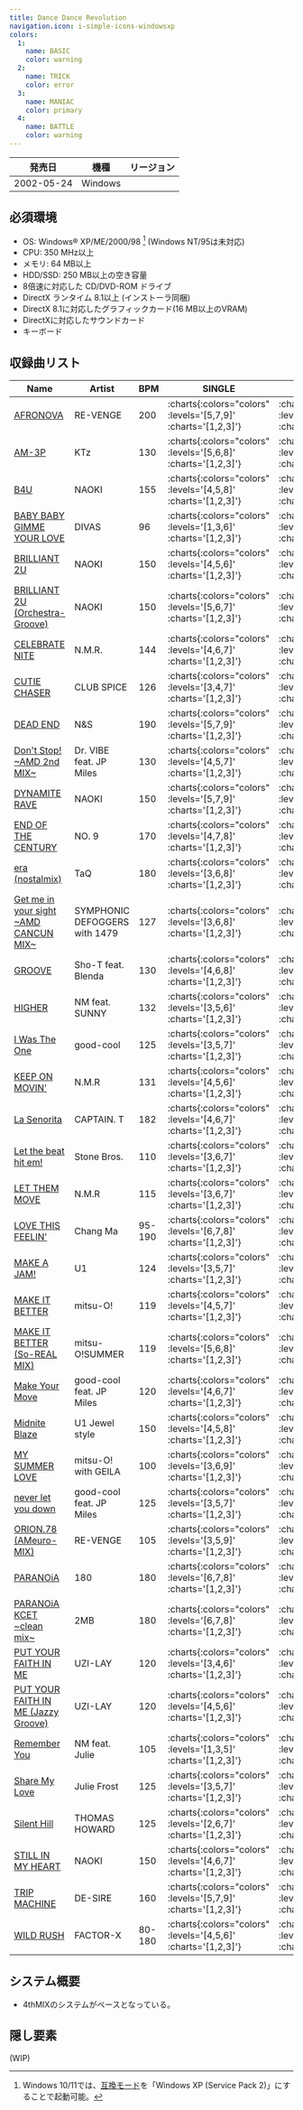 ```yaml
---
title: Dance Dance Revolution
navigation.icon: i-simple-icons-windowsxp
colors:
  1:
    name: BASIC
    color: warning
  2:
    name: TRICK
    color: error
  3:
    name: MANIAC
    color: primary
  4:
    name: BATTLE
    color: warning
---
```


|発売日|機種|リージョン|
|------|----|---------|
|2002-05-24|Windows||

## 必須環境

- OS: Windows® XP/ME/2000/98 [^1] (Windows NT/95は未対応)
- CPU: 350 MHz以上
- メモリ: 64 MB以上
- HDD/SSD: 250 MB以上の空き容量
- 8倍速に対応した CD/DVD-ROM ドライブ
- DirectX ランタイム 8.1以上 (インストーラ同梱)
- DirectX 8.1に対応したグラフィックカード(16 MB以上のVRAM)
- DirectXに対応したサウンドカード
- キーボード

[^1]: Windows 10/11では、[互換モード](https://support.microsoft.com/ja-jp/windows/%E5%8F%A4%E3%81%84%E3%82%A2%E3%83%97%E3%83%AA%E3%82%84%E3%83%97%E3%83%AD%E3%82%B0%E3%83%A9%E3%83%A0%E3%82%92-windows-%E3%81%A8%E4%BA%92%E6%8F%9B%E6%80%A7%E3%81%AE%E3%81%82%E3%82%8B%E3%82%82%E3%81%AE%E3%81%AB%E3%81%99%E3%82%8B-783d6dd7-b439-bdb0-0490-54eea0f45938)を「Windows XP (Service Pack 2)」にすることで起動可能。

## 収録曲リスト

|Name|Artist|BPM|SINGLE|DOUBLE|BATTLE|6-PANELS|
|----|------|---|------|------|------|--------|
|[AFRONOVA](/playstation-jp/3rd/afronova)|RE-VENGE|200| :charts{:colors="colors" :levels='[5,7,9]' :charts='[1,2,3]'} | :charts{:colors="colors" :levels='[5,6,9]' :charts='[1,2,3]'} | :charts{:colors="colors" :levels='[7]' :charts='[4]'} | :charts{:colors="colors" :levels='[6,7,8]' :charts='[1,2,3]'} |
|[AM-3P](/playstation-jp/2nd/am-3p)|KTz|130| :charts{:colors="colors" :levels='[5,6,8]' :charts='[1,2,3]'} | :charts{:colors="colors" :levels='[3,6,8]' :charts='[1,2,3]'} | :charts{:colors="colors" :levels='[6]' :charts='[4]'} | :charts{:colors="colors" :levels='[5,6,7]' :charts='[1,2,3]'} |
|[B4U](/playstation-jp/4th/b4u)|NAOKI|155| :charts{:colors="colors" :levels='[4,5,8]' :charts='[1,2,3]'} | :charts{:colors="colors" :levels='[4,5,8]' :charts='[1,2,3]'} | :charts{:colors="colors" :levels='[6]' :charts='[4]'} | :charts{:colors="colors" :levels='[4,6,7]' :charts='[1,2,3]'} |
|[BABY BABY GIMME YOUR LOVE](/playstation-jp/4th/baby-baby-gimme-your-love)|DIVAS|96| :charts{:colors="colors" :levels='[1,3,6]' :charts='[1,2,3]'} | :charts{:colors="colors" :levels='[1,3,5]' :charts='[1,2,3]'} | :charts{:colors="colors" :levels='[4]' :charts='[4]'} | :charts{:colors="colors" :levels='[2,4,6]' :charts='[1,2,3]'} |
|[BRILLIANT 2U](/playstation-jp/2nd/brilliant-2u)|NAOKI|150| :charts{:colors="colors" :levels='[4,5,6]' :charts='[1,2,3]'} | :charts{:colors="colors" :levels='[4,5,7]' :charts='[1,2,3]'} | :charts{:colors="colors" :levels='[5]' :charts='[4]'} | :charts{:colors="colors" :levels='[4,6,7]' :charts='[1,2,3]'} |
|[BRILLIANT 2U (Orchestra-Groove)](/playstation-jp/2nd/brilliant-2u-orchestra-groove)|NAOKI|150| :charts{:colors="colors" :levels='[5,6,7]' :charts='[1,2,3]'} | :charts{:colors="colors" :levels='[4,5,7]' :charts='[1,2,3]'} | :charts{:colors="colors" :levels='[7]' :charts='[4]'} | :charts{:colors="colors" :levels='[4,6,7]' :charts='[1,2,3]'} |
|[CELEBRATE NITE](/playstation-jp/tkd/celebrate-nite)|N.M.R.|144| :charts{:colors="colors" :levels='[4,6,7]' :charts='[1,2,3]'} | :charts{:colors="colors" :levels='[3,6,7]' :charts='[1,2,3]'} | :charts{:colors="colors" :levels='[5]' :charts='[4]'} | :charts{:colors="colors" :levels='[4,6,7]' :charts='[1,2,3]'} |
|[CUTIE CHASER](/playstation-jp/3rd/cutie-chaser)|CLUB SPICE|126| :charts{:colors="colors" :levels='[3,4,7]' :charts='[1,2,3]'} | :charts{:colors="colors" :levels='[4,6,8]' :charts='[1,2,3]'} | :charts{:colors="colors" :levels='[5]' :charts='[4]'} | :charts{:colors="colors" :levels='[3,5,7]' :charts='[1,2,3]'} |
|[DEAD END](/playstation-jp/3rd/dead-end)|N&S|190| :charts{:colors="colors" :levels='[5,7,9]' :charts='[1,2,3]'} | :charts{:colors="colors" :levels='[5,7,9]' :charts='[1,2,3]'} | :charts{:colors="colors" :levels='[4]' :charts='[4]'} | :charts{:colors="colors" :levels='[6,7,8]' :charts='[1,2,3]'} |
|[Don't Stop! \~AMD 2nd MIX\~](/playstation-jp/4th/dont-stop)|Dr. VIBE feat. JP Miles|130| :charts{:colors="colors" :levels='[4,5,7]' :charts='[1,2,3]'} | :charts{:colors="colors" :levels='[3,5,6]' :charts='[1,2,3]'} | :charts{:colors="colors" :levels='[7]' :charts='[4]'} | :charts{:colors="colors" :levels='[3,4,6]' :charts='[1,2,3]'} |
|[DYNAMITE RAVE](/dreamcast-jp/2nd/dynamite-rave)|NAOKI|150| :charts{:colors="colors" :levels='[5,7,9]' :charts='[1,2,3]'} | :charts{:colors="colors" :levels='[4,7,9]' :charts='[1,2,3]'} | :charts{:colors="colors" :levels='[6]' :charts='[4]'} | :charts{:colors="colors" :levels='[5,6,8]' :charts='[1,2,3]'} |
|[END OF THE CENTURY](/playstation-jp/3rd/end-of-the-century)|NO. 9|170| :charts{:colors="colors" :levels='[4,7,8]' :charts='[1,2,3]'} | :charts{:colors="colors" :levels='[4,6,8]' :charts='[1,2,3]'} | :charts{:colors="colors" :levels='[4]' :charts='[4]'} | :charts{:colors="colors" :levels='[5,6,9]' :charts='[1,2,3]'} |
|[era (nostalmix)](/playstation-jp/4th/era)|TaQ|180| :charts{:colors="colors" :levels='[3,6,8]' :charts='[1,2,3]'} | :charts{:colors="colors" :levels='[3,6,8]' :charts='[1,2,3]'} | :charts{:colors="colors" :levels='[7]' :charts='[4]'} | :charts{:colors="colors" :levels='[4,6,8]' :charts='[1,2,3]'} |
|[Get me in your sight \~AMD CANCUN MIX\~](/playstation-jp/4th/get-me-in-your-sight)|SYMPHONIC DEFOGGERS with 1479|127| :charts{:colors="colors" :levels='[3,6,8]' :charts='[1,2,3]'} | :charts{:colors="colors" :levels='[3,6,7]' :charts='[1,2,3]'} | :charts{:colors="colors" :levels='[3]' :charts='[4]'} | :charts{:colors="colors" :levels='[3,4,7]' :charts='[1,2,3]'} |
|[GROOVE](/playstation-jp/4th/groove)|Sho-T feat. Blenda|130| :charts{:colors="colors" :levels='[4,6,8]' :charts='[1,2,3]'} | :charts{:colors="colors" :levels='[3,6,8]' :charts='[1,2,3]'} | :charts{:colors="colors" :levels='[6]' :charts='[4]'} | :charts{:colors="colors" :levels='[3,6,8]' :charts='[1,2,3]'} |
|[HIGHER](/playstation-jp/4th/higher)|NM feat. SUNNY|132| :charts{:colors="colors" :levels='[3,5,6]' :charts='[1,2,3]'} | :charts{:colors="colors" :levels='[3,5,7]' :charts='[1,2,3]'} | :charts{:colors="colors" :levels='[7]' :charts='[4]'} | :charts{:colors="colors" :levels='[3,5,7]' :charts='[1,2,3]'} |
|[I Was The One](/playstation-jp/5th/i-was-the-one)|good-cool|125| :charts{:colors="colors" :levels='[3,5,7]' :charts='[1,2,3]'} | :charts{:colors="colors" :levels='[3,5,7]' :charts='[1,2,3]'} || :charts{:colors="colors" :levels='[3,5,6]' :charts='[1,2,3]'} |
|[KEEP ON MOVIN'](/playstation-jp/2nd/keep-on-movin)|N.M.R|131| :charts{:colors="colors" :levels='[4,5,6]' :charts='[1,2,3]'} | :charts{:colors="colors" :levels='[4,5,6]' :charts='[1,2,3]'} | :charts{:colors="colors" :levels='[4]' :charts='[4]'} | :charts{:colors="colors" :levels='[4,6,7]' :charts='[1,2,3]'} |
|[La Senorita](/playstation-jp/3rd/la-senorita)|CAPTAIN. T|182| :charts{:colors="colors" :levels='[4,6,7]' :charts='[1,2,3]'} | :charts{:colors="colors" :levels='[4,6,8]' :charts='[1,2,3]'} | :charts{:colors="colors" :levels='[5]' :charts='[4]'} | :charts{:colors="colors" :levels='[4,6,9]' :charts='[1,2,3]'} |
|[Let the beat hit em!](/playstation-jp/extra/let-the-beat-hit-em)|Stone Bros.|110| :charts{:colors="colors" :levels='[3,6,7]' :charts='[1,2,3]'} | :charts{:colors="colors" :levels='[3,6,7]' :charts='[1,2,3]'} | :charts{:colors="colors" :levels='[5]' :charts='[4]'} | :charts{:colors="colors" :levels='[3,5,7]' :charts='[1,2,3]'} |
|[LET THEM MOVE](/playstation-jp/2nd/let-them-move)|N.M.R|115| :charts{:colors="colors" :levels='[3,6,7]' :charts='[1,2,3]'} | :charts{:colors="colors" :levels='[3,6,7]' :charts='[1,2,3]'} | :charts{:colors="colors" :levels='[5]' :charts='[4]'} | :charts{:colors="colors" :levels='[3,6,7]' :charts='[1,2,3]'} |
|[LOVE THIS FEELIN'](/playstation-jp/2nd/love-this-feelin)|Chang Ma|95-190| :charts{:colors="colors" :levels='[6,7,8]' :charts='[1,2,3]'} | :charts{:colors="colors" :levels='[4,6,8]' :charts='[1,2,3]'} | :charts{:colors="colors" :levels='[6]' :charts='[4]'} | :charts{:colors="colors" :levels='[7,8,8]' :charts='[1,2,3]'} |
|[MAKE A JAM!](/playstation-jp/1st/make-a-jam)|U1|124| :charts{:colors="colors" :levels='[3,5,7]' :charts='[1,2,3]'} | :charts{:colors="colors" :levels='[3,6,7]' :charts='[1,2,3]'} | :charts{:colors="colors" :levels='[6]' :charts='[4]'} | :charts{:colors="colors" :levels='[4,5,8]' :charts='[1,2,3]'} |
|[MAKE IT BETTER](/playstation-jp/1st/make-it-better)|mitsu-O!|119| :charts{:colors="colors" :levels='[4,5,7]' :charts='[1,2,3]'} | :charts{:colors="colors" :levels='[5,6,7]' :charts='[1,2,3]'} | :charts{:colors="colors" :levels='[4]' :charts='[4]'} | :charts{:colors="colors" :levels='[5,7,7]' :charts='[1,2,3]'} |
|[MAKE IT BETTER (So-REAL MIX)](/playstation-jp/2nd/make-it-better-so-real)|mitsu-O!SUMMER|119| :charts{:colors="colors" :levels='[5,6,8]' :charts='[1,2,3]'} | :charts{:colors="colors" :levels='[5,6,8]' :charts='[1,2,3]'} | :charts{:colors="colors" :levels='[8]' :charts='[4]'} | :charts{:colors="colors" :levels='[5,7,8]' :charts='[1,2,3]'} |
|[Make Your Move](/playstation-jp/4th/make-your-move)|good-cool feat. JP Miles|120| :charts{:colors="colors" :levels='[4,6,7]' :charts='[1,2,3]'} | :charts{:colors="colors" :levels='[3,5,6]' :charts='[1,2,3]'} | :charts{:colors="colors" :levels='[7]' :charts='[4]'} | :charts{:colors="colors" :levels='[4,6,9]' :charts='[1,2,3]'} |
|[Midnite Blaze](/playstation-jp/4th/midnite-blaze)|U1 Jewel style|150| :charts{:colors="colors" :levels='[4,5,8]' :charts='[1,2,3]'} | :charts{:colors="colors" :levels='[4,5,7]' :charts='[1,2,3]'} | :charts{:colors="colors" :levels='[7]' :charts='[4]'} | :charts{:colors="colors" :levels='[4,5,8]' :charts='[1,2,3]'} |
|[MY SUMMER LOVE](/playstation-jp/4th/my-summer-love)|mitsu-O! with GEILA|100| :charts{:colors="colors" :levels='[3,6,9]' :charts='[1,2,3]'} | :charts{:colors="colors" :levels='[3,5,7]' :charts='[1,2,3]'} | :charts{:colors="colors" :levels='[4]' :charts='[4]'} | :charts{:colors="colors" :levels='[3,5,8]' :charts='[1,2,3]'} |
|[never let you down](/playstation-jp/4th/never-let-you-down)|good-cool feat. JP Miles|125| :charts{:colors="colors" :levels='[3,5,7]' :charts='[1,2,3]'} | :charts{:colors="colors" :levels='[3,5,6]' :charts='[1,2,3]'} | :charts{:colors="colors" :levels='[7]' :charts='[4]'} | :charts{:colors="colors" :levels='[4,5,7]' :charts='[1,2,3]'} |
|[ORION.78 (AMeuro-MIX)](/playstation-jp/4th/orion-78-ameuro)|RE-VENGE|105| :charts{:colors="colors" :levels='[3,5,9]' :charts='[1,2,3]'} | :charts{:colors="colors" :levels='[3,5,8]' :charts='[1,2,3]'} | :charts{:colors="colors" :levels='[7]' :charts='[4]'} | :charts{:colors="colors" :levels='[3,5,7]' :charts='[1,2,3]'} |
|[PARANOiA](/playstation-jp/1st/paranoia)|180|180| :charts{:colors="colors" :levels='[6,7,8]' :charts='[1,2,3]'} | :charts{:colors="colors" :levels='[6,7,8]' :charts='[1,2,3]'} | :charts{:colors="colors" :levels='[7]' :charts='[4]'} | :charts{:colors="colors" :levels='[7,8,9]' :charts='[1,2,3]'} |
|[PARANOiA KCET \~clean mix\~](/playstation-jp/1st/paranoia-kcet)|2MB|180| :charts{:colors="colors" :levels='[6,7,8]' :charts='[1,2,3]'} | :charts{:colors="colors" :levels='[6,7,8]' :charts='[1,2,3]'} | :charts{:colors="colors" :levels='[7]' :charts='[4]'} | :charts{:colors="colors" :levels='[7,8,9]' :charts='[1,2,3]'} |
|[PUT YOUR FAITH IN ME](/playstation-jp/2nd/put-your-faith-in-me)|UZI-LAY|120| :charts{:colors="colors" :levels='[3,4,6]' :charts='[1,2,3]'} | :charts{:colors="colors" :levels='[3,4,6]' :charts='[1,2,3]'} | :charts{:colors="colors" :levels='[5]' :charts='[4]'} | :charts{:colors="colors" :levels='[4,5,6]' :charts='[1,2,3]'} |
|[PUT YOUR FAITH IN ME (Jazzy Groove)](/playstation-jp/2nd/put-your-faith-in-me-jazzy-groove)|UZI-LAY|120| :charts{:colors="colors" :levels='[4,5,6]' :charts='[1,2,3]'} | :charts{:colors="colors" :levels='[5,6,6]' :charts='[1,2,3]'} | :charts{:colors="colors" :levels='[5]' :charts='[4]'} | :charts{:colors="colors" :levels='[5,6,8]' :charts='[1,2,3]'} |
|[Remember You](/playstation-jp/extra/remember-you)|NM feat. Julie|105| :charts{:colors="colors" :levels='[1,3,5]' :charts='[1,2,3]'} | :charts{:colors="colors" :levels='[1,3,5]' :charts='[1,2,3]'} || :charts{:colors="colors" :levels='[1,3,5]' :charts='[1,2,3]'} |
|[Share My Love](/playstation-jp/4th/share-my-love)|Julie Frost|125| :charts{:colors="colors" :levels='[3,5,7]' :charts='[1,2,3]'} | :charts{:colors="colors" :levels='[3,4,5]' :charts='[1,2,3]'} | :charts{:colors="colors" :levels='[4]' :charts='[4]'} | :charts{:colors="colors" :levels='[3,4,5]' :charts='[1,2,3]'} |
|[Silent Hill](/playstation-jp/3rd/silent-hill)|THOMAS HOWARD|125| :charts{:colors="colors" :levels='[2,6,7]' :charts='[1,2,3]'} | :charts{:colors="colors" :levels='[3,6,7]' :charts='[1,2,3]'} | :charts{:colors="colors" :levels='[3]' :charts='[4]'} | :charts{:colors="colors" :levels='[4,5,7]' :charts='[1,2,3]'} |
|[STILL IN MY HEART](/playstation-jp/5th/still-in-my-heart)|NAOKI|150| :charts{:colors="colors" :levels='[4,6,7]' :charts='[1,2,3]'} | :charts{:colors="colors" :levels='[4,6,7]' :charts='[1,2,3]'} || :charts{:colors="colors" :levels='[4,5,7]' :charts='[1,2,3]'} |
|[TRIP MACHINE](/playstation-jp/1st/trip-machine)|DE-SIRE|160| :charts{:colors="colors" :levels='[5,7,9]' :charts='[1,2,3]'} | :charts{:colors="colors" :levels='[5,7,9]' :charts='[1,2,3]'} | :charts{:colors="colors" :levels='[8]' :charts='[4]'} | :charts{:colors="colors" :levels='[7,8,8]' :charts='[1,2,3]'} |
|[WILD RUSH](/playstation-jp/extra/wild-rush)|FACTOR-X|80-180| :charts{:colors="colors" :levels='[4,5,6]' :charts='[1,2,3]'} | :charts{:colors="colors" :levels='[4,5,7]' :charts='[1,2,3]'} | :charts{:colors="colors" :levels='[7]' :charts='[4]'} | :charts{:colors="colors" :levels='[4,6,8]' :charts='[1,2,3]'} |

## システム概要

- 4thMIXのシステムがベースとなっている。

## 隠し要素

(WIP)